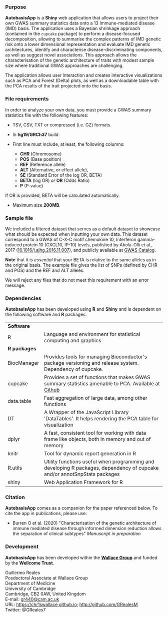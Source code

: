 ###  Purpose

**AutobasisApp** is a **Shiny** web application that allows users to project their own GWAS summary statistics data onto a 13 Immune-mediated disease (IMD) basis.
The application uses a Bayesian shrinkage approach (contained in the `cupcake` package) to perform a disease-focused decomposition, allowing to summarise the complex patterns of IMD genetic risk onto a lower dimensional representation and evaluate IMD genetic architectures, identify and characterise disease-discriminating components, as well as suggest novel associations. This approach allows the characterisation of the genetic architecture of traits with modest sample size where traditional GWAS approaches are challenging. 

The application allows user interaction and creates interactive visualizations such as PCA and Forest (Delta) plots, as well as a downloadable table with the PCA results of the trait projected onto the basis.


### File requirements

In order to analyze your own data, you must provide a GWAS summary statistics file with the following features:

- TSV, CSV, TXT or compressed (i.e. GZ) formats.

- In **hg19/GRCh37** build.

- First line must include, at least, the following columns: 
  
    - **CHR** (Chromosome)
    - **POS** (Base position)
    - **REF** (Reference allele)
    - **ALT** (Alternative, or effect allele), 
    - **SE** (Standard Error of the log OR, BETA)
    - **BETA** (log OR) *or* **OR** (Odds Ratio)
    - **P** (P-value)
      
If OR is provided, BETA will be calculated automatically.

- Maximum size **200MB**.
  
### Sample file

We included a filtered dataset that serves as a default dataset to showcase what should be expected when inputting your own data.
This dataset correspond to a GWAS of C-X-C motif chemokine 10, Interferon gamma-induced protein 10 (CXCL10, IP-10) levels, published by Ahola-Olli et al., 2017 ([10.1016/j.ajhg.2016.11.007](https://doi.org/10.1016/j.ajhg.2016.11.007)), and publicly available at [GWAS Catalog](ftp://ftp.ebi.ac.uk/pub/databases/gwas/summary_statistics/Ahola-OlliAV_27989323_GCST004440/IP10.data.gz).

**Note** that it is *essential* that your BETA is relative to the same alleles as in the original basis.  The example file gives the list of SNPs (defined by CHR and POS) and the REF and ALT alleles.

We will reject any files that do not meet this requirement with an error message.


### Dependencies

**AutobasisApp** has been developed using **R** and **Shiny** and is dependent on the following software and **R** packages:

|  |   |
--- | ----
**Software**   | 
R  | Language and environment for statistical computing and graphics
**R packages** |
BiocManager | Provides tools for managing Bioconductor's package versioning and release system. Dependency of cupcake.
cupcake | Provides a set of functions that makes GWAS summary statistics amenable to PCA. Available at [Github](https://github.com/ollyburren/cupcake)
data.table | Fast aggregation of large data, among other functions
DT | A Wrapper of the JavaScript Library 'DataTables'. It helps rendering the PCA table for visualization
dplyr  | A fast, consistent tool for working with data frame like objects, both in memory and out of memory
knitr  | Tool for dynamic report generation in R
R.utils | Utility functions useful when programming and developing R packages, dependency of cupcake and/or annotSnpStats packages
shiny  | Web Application Framework for R


### Citation

**AutobasisApp** comes as a companion for the paper referenced below. To cite the app in publications, please use:

- Burren O et al. (2020) "Characterisation of the genetic architecture of immune mediated disease through informed dimension reduction allows the separation of clinical subtypes" *Manuscript in preparation*


### Development

**AutobasisApp** has been developed within the [**Wallace Group**](https://chr1swallace.github.io) and funded by the **Wellcome Trust**.  

Guillermo Reales  
Posdoctoral Associate at Wallace Group  
Department of Medicine  
University of Cambridge  
Cambridge, CB2 0AW, United Kingdom  
E-mail: gr440@cam.ac.uk  
URL: https://chr1swallace.github.io; http://github.com/GRealesM  
Twitter: @GReales7  
